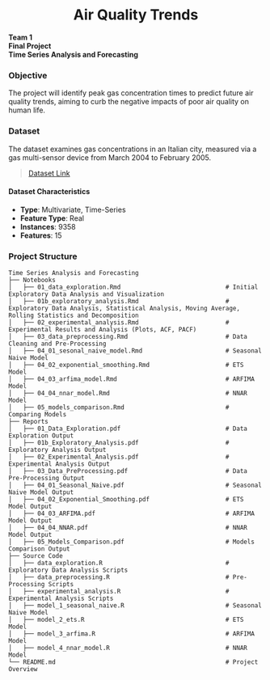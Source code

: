 <h1 align="center"> Air Quality Trends </h1>

**Team 1**  
**Final Project**  
**Time Series Analysis and Forecasting**


### Objective
The project will identify peak gas concentration times to predict future air quality trends, aiming to curb the negative impacts of poor air quality on human life.

### Dataset
The dataset examines gas concentrations in an Italian city, measured via a gas multi-sensor device from March 2004 to February 2005.

> [Dataset Link](https://archive.ics.uci.edu/dataset/360/air+quality)

#### Dataset Characteristics
- **Type**: Multivariate, Time-Series
- **Feature Type**: Real
- **Instances**: 9358
- **Features**: 15

### Project Structure
```plaintext
Time Series Analysis and Forecasting
├── Notebooks
│   ├── 01_data_exploration.Rmd                             # Initial Exploratory Data Analysis and Visualization
│   ├── 01b_exploratory_analysis.Rmd                        # Exploratory Data Analysis, Statistical Analysis, Moving Average, Rolling Statistics and Decomposition  
│   ├── 02_experimental_analysis.Rmd                        # Experimental Results and Analysis (Plots, ACF, PACF)
│   ├── 03_data_preprocessing.Rmd                           # Data Cleaning and Pre-Processing
│   ├── 04_01_sesonal_naive_model.Rmd                       # Seasonal Naive Model
│   ├── 04_02_exponential_smoothing.Rmd                     # ETS Model
│   ├── 04_03_arfima_model.Rmd                              # ARFIMA Model
│   ├── 04_04_nnar_model.Rmd                                # NNAR Model
│   ├── 05_models_comparison.Rmd                            # Comparing Models
├── Reports
│   ├── 01_Data_Exploration.pdf                             # Data Exploration Output
│   ├── 01b_Exploratory_Analysis.pdf                        # Exploratory Analysis Output
│   ├── 02_Experimental_Analysis.pdf                        # Experimental Analysis Output
│   ├── 03_Data_PreProcessing.pdf                           # Data Pre-Processing Output
│   ├── 04_01_Seasonal_Naive.pdf                            # Seasonal Naive Model Output
│   ├── 04_02_Exponential_Smoothing.pdf                     # ETS Model Output
│   ├── 04_03_ARFIMA.pdf                                    # ARFIMA Model Output
│   ├── 04_04_NNAR.pdf                                      # NNAR Model Output
│   ├── 05_Models_Comparison.pdf                            # Models Comparison Output
├── Source Code
│   ├── data_exploration.R                                  # Exploratory Data Analysis Scripts
│   ├── data_preprocessing.R                                # Pre-Processing Scripts
│   ├── experimental_analysis.R                             # Experimental Analysis Scripts
│   ├── model_1_seasonal_naive.R                            # Seasonal Naive Model
│   ├── model_2_ets.R                                       # ETS Model
│   ├── model_3_arfima.R                                    # ARFIMA Model
│   ├── model_4_nnar_model.R                                # NNAR Model
└── README.md                                               # Project Overview
```
